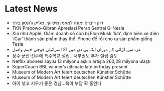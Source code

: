 # Latest News
-  דוק ריברס ימונה למאמן מילווקי, מג'יק ג'ונסון בירך
-  TKN Prabowo-Gibran Apresiasi Peran Sentral G-Nesia
-  Xui như Apple: Giảm doanh số còn bị Elon Musk ‘lừa’, định biến xe điện ‘iCar’ thành sản phẩm thay thế iPhone để rồi cho ra sản phẩm giống Tesla
-  غزہ میں لڑائی کے دوران ایک ہی دن میں 21 اسرائیلی فوجی جہنم واصل
-  장수·군산·전주에 특수학교 설립…서부권도 추가 설립 검토
-  Netflix abonesi sayısı 13 milyonu aşkın artışla 260,28 milyona ulaştı
-  SuperCoach BBL winner’s ultimate late birthday present
-  Museum of Modern Art feiert deutschen Künstler Schütte
-  Museum of Modern Art feiert deutschen Künstler Schütte
-  아이 낳고 키우기 좋은 경남…육아 부담 확 줄인다
